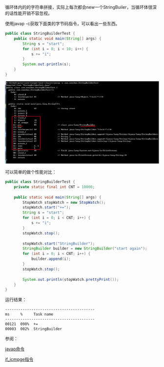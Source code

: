 
循环体内的的字符串拼接，实际上每次都会new一个StringBuiler，当循环体很深的话性能开销不容忽视。

使用javap -c获取下面类的字节码指令，可以看出一些东西。

```java
public class StringBuilderTest {
    public static void main(String[] args) {
        String s = "start";
        for (int i = 0; i < 10; i++) {
            s += "i";
        }
        System.out.println(s);
    }
}
```

![](./image/string-builder.jpg)


可以简单的做个性能对比：

```java
public class StringBuilderTest {
    private static final int CNT = 10000;

    public static void main(String[] args) {
        StopWatch stopWatch = new StopWatch();
        stopWatch.start("+=");
        String s = "start";
        for (int i = 0; i < CNT; i++) {
            s += "i";
        }
        stopWatch.stop();

        stopWatch.start("StringBuilder");
        StringBuilder builder = new StringBuilder("start again");
        for (int i = 0; i < CNT; i++) {
            builder.append(i);
        }
        stopWatch.stop();

        System.out.println(stopWatch.prettyPrint());
    }
}
```

运行结果：

```
-----------------------------------------
ms     %     Task name
-----------------------------------------
00121  098%  +=
00003  002%  StringBuilder
```


参阅：

[javap命令](http://docs.oracle.com/javase/7/docs/technotes/tools/windows/javap.html)

[if_icmpge指令](https://cs.au.dk/~mis/dOvs/jvmspec/ref--26.html)